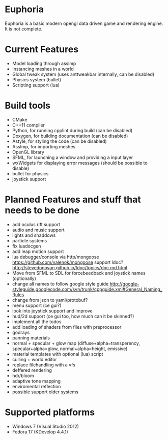 Euphoria
=======

Euphoria is a basic modern opengl data driven game and rendering engine. It is not complete.

Current Features
=======
* Model loading through assimp
* Instancing meshes in a world
* Global tweak system (uses anttweakbar internally, can be disabled)
* Physics system (bullet)
* Scripting support (lua)

Build tools
=======
* CMake
* C++11 compiler
* Python, for running cpplint during build (can be disabled)
* Doxygen, for building documentation (can be disabled)
* Astyle, for styling the code (can be disabled)
* AssImp, for importing meshes
* OpenGL library
* SFML, for launching a window and providing a input layer
* wxWidgets for displaying error messages (should be possible to disable)
* bullet for physics
* joystick support

Planned Features and stuff that needs to be done
=======
* add oculus rift support
* audio and music support
* lights and shaddows
* particle systems
* fix luadocgen
* add leap motion support
* lua debugger/console via http/mongoose https://github.com/valenok/mongoose support ldoc?  http://stevedonovan.github.io/ldoc/topics/doc.md.html
* Move from SFML to SDL for forcebeedback and joystick names (optionally)
* change all names to follow google style guide http://google-styleguide.googlecode.com/svn/trunk/cppguide.xml#General_Naming_Rules
* change from json to yaml/protobuf?
* menu support (ce gui?)
* look into joystick support and improve
* hud/2d support (ce gui too, how much can it be skinned?)
* implement all the todos
* add loading of shaders from files with preprocessor
* godrays
* panning materials
* normal + specular + glow map (diffuse+alpha=transperency, specular+alpha=glow, normal+alpha=height, emissive)
* material templates with optional (lua) script
* culling + world editor
* replace filehandling with a vfs
* deffered rendering
* hdr/bloom
* adaptive tone mapping
* enviromental reflection
* possible support older systems

Supported platforms
=======
* Windows 7 (Visual Studio 2012)
* Fedora 17 (KDevelop 4.4.1)